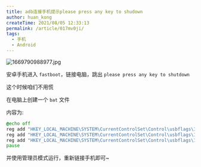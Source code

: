 ```yaml
---
title: adb连接手机提示please press any key to shudown
author: huan_kong
createTime: 2021/08/05 12:33:13
permalink: /article/017mv0ji/
tags:
  - 手机
  - Android
---
```


![1669790988977.jpg](https://img.huankong.top/i/2022/11/30/6386fd0f492bc.jpg)

安卓手机进入 `fastboot`，链接电脑，跳出 `please press any key to shutdown`

这个时候咱们不用慌

在电脑上创建一个 `bat` 文件

内容为:

```bat
@echo off
reg add "HKEY_LOCAL_MACHINE\SYSTEM\CurrentControlSet\Control\usbflags\18D1D00D0100" /v "osvc" /t REG_BINARY /d "0000" /f
reg add "HKEY_LOCAL_MACHINE\SYSTEM\CurrentControlSet\Control\usbflags\18D1D00D0100" /v "SkipContainerIdQuery" /t REG_BINARY /d "01000000" /f
reg add "HKEY_LOCAL_MACHINE\SYSTEM\CurrentControlSet\Control\usbflags\18D1D00D0100" /v "SkipBOSDescriptorQuery" /t REG_BINARY /d "01000000" /f
pause
```

并使用管理员模式运行，重新链接手机即可~
